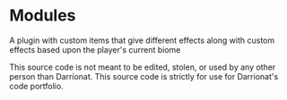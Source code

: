 # Modules
A plugin with custom items that give different effects along with custom effects based upon the player's current biome


This source code is not meant to be edited, stolen, or used by any other person than Darrionat. This source code is strictly for use for Darrionat's code portfolio.

